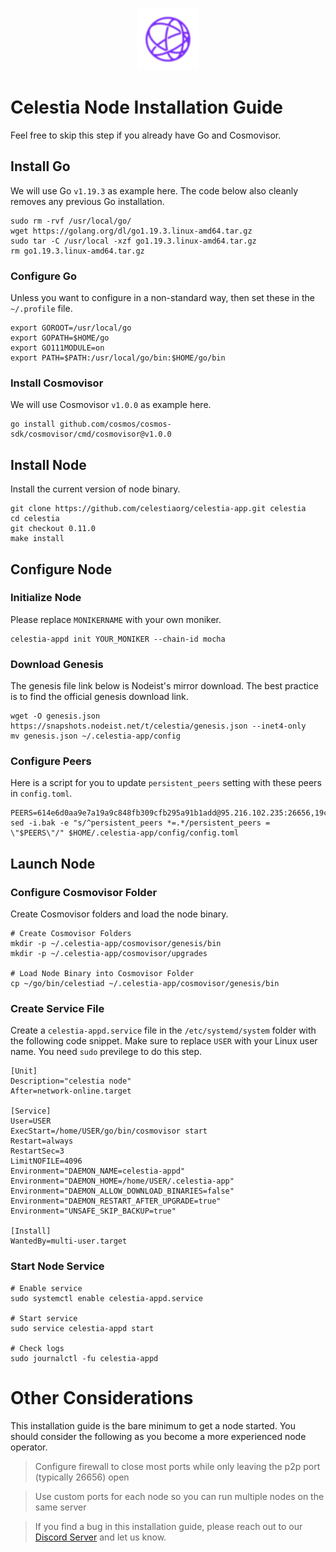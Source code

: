 <p align="center">
  <img height="100" height="auto" src="https://raw.githubusercontent.com/Nodeist/Kurulumlar/main/logos/celestia.png">
</p>



# Celestia Node Installation Guide
Feel free to skip this step if you already have Go and Cosmovisor.


## Install Go
We will use Go `v1.19.3` as example here. The code below also cleanly removes any previous Go installation.

```
sudo rm -rvf /usr/local/go/
wget https://golang.org/dl/go1.19.3.linux-amd64.tar.gz
sudo tar -C /usr/local -xzf go1.19.3.linux-amd64.tar.gz
rm go1.19.3.linux-amd64.tar.gz
```

### Configure Go
Unless you want to configure in a non-standard way, then set these in the `~/.profile` file.

```
export GOROOT=/usr/local/go
export GOPATH=$HOME/go
export GO111MODULE=on
export PATH=$PATH:/usr/local/go/bin:$HOME/go/bin
```


### Install Cosmovisor
We will use Cosmovisor `v1.0.0` as example here.

```
go install github.com/cosmos/cosmos-sdk/cosmovisor/cmd/cosmovisor@v1.0.0
```

## Install Node
Install the current version of node binary.

```
git clone https://github.com/celestiaorg/celestia-app.git celestia
cd celestia
git checkout 0.11.0
make install
```

## Configure Node
### Initialize Node
Please replace `MONIKERNAME` with your own moniker.

```
celestia-appd init YOUR_MONIKER --chain-id mocha
```

### Download Genesis
The genesis file link below is Nodeist's mirror download. The best practice is to find the official genesis download link.

```
wget -O genesis.json https://snapshots.nodeist.net/t/celestia/genesis.json --inet4-only
mv genesis.json ~/.celestia-app/config
```

### Configure Peers
Here is a script for you to update `persistent_peers` setting with these peers in `config.toml`.
```
PEERS=614e6d0aa9e7a19a9c848fb309cfb295a91b1add@95.216.102.235:26656,19c378bba2321764558785357074c71ef295e58b@161.97.149.234:26656,d61f0f26688e1dd1aa589488e94e0b5b615300ef@217.76.58.177:20656,2fd31d176d38820d3673ae68a48079a8a6539fda@217.76.58.35:26656,bb2a72ff8e6adb4e70a55235631bcdf16740b5de@68.183.16.161:26656,6b556acad4dc4cb944150add057f3cd460d83260@155.133.23.35:26656,77e11e9b6811fa8ebc52ba35be4312269ae4e346@89.117.56.96:26656,0ef175f726c116b23399a525508728bb6798c672@109.123.240.3:26661,ce64c9fecfcb673b2013b5b9b144ba69aa211662@115.87.238.229:34656,62d9562355ce60cd3d21f0ac577713b0abb533e0@38.242.205.219:31656,d78a84fc4262d565a9493d94001612244d53091d@35.240.201.29:26656,71f1276711418afa9d1b3893d442c3b220732843@146.0.40.146:26656,e20223a2df2164b4f0e34ea07e7bbb0cf7c53ebd@65.109.16.236:26656,4826d6b479b7af833347538ebf2ed1b040817adb@207.180.223.220:26656,a959db3b829b99ae2c7e71b6a3f221bef949bc81@65.108.216.136:20656,5620bc8cd7a0062eab56b107ae3c6633d6878a09@65.109.86.236:30656,337dee65ecb3cb2512a62d28de3cac855403cb21@34.125.110.10:26656,06d9b51e2545f3d5bff43840a1a16e420fb27602@38.242.204.8:31656,851ee07e00eaf40e0a5affaebdc6dfd3721988be@65.109.186.203:26656,3343ca28eca632a7eec639a47182dd0d15df2ee5@95.217.194.249:26656,b513f95f0ead06e9842a1b0c2cbd77961ec1313e@91.229.245.186:26656,07d52bfbe06a14914ae11655d91dfe93d4b32359@38.242.216.251:26656,6ecf2f07bb0f14daf08ef87f6546418ddf5d2b44@65.108.42.39:26661,4241e8e98f4e191feff15ecdb95d6b89c5b53481@81.0.221.198:26656,ec238730a2019e25cef3a723b08d2071f96f49db@185.252.235.73:26656,f2935ef7dee4a58a6c27f0103170d51cbd3cac94@94.155.19.15:26656,440c6530417fc93982eac79995a7d0fbe6f0a5bd@65.108.42.105:29656,b5b1c7edcd83288c227b98126ab0dae7df956893@82.165.254.199:26656,00dbabe43cd3e8de5bb3f1ff252e94182499bb3b@217.76.60.108:26656,71cf93cfeadd62001f0c9c554a82762b248e292f@15.235.193.125:26656,0e787f42ae5aac29bec6adab4d0d796080a223cd@5.161.138.51:26656,e705d802691e997676620cfcfcb892a92dca8492@198.244.156.83:26656,381744f03f8c055ccb9304e71cb823fd193e8fe8@86.48.0.122:26656,54e1bd25c69262c98dc43e4711129402d32ed82a@38.242.211.36:26656,af142892a64d2ae60b3719df373c0a98597a6855@65.109.5.243:26656,ff9d87394ec199d14b54552b51c007930ecfb3dc@44.201.55.196:26656,31784a0df387900c1faf31e4e69ffaaa94d399eb@65.109.90.177:26656,4e409a7e4e7cd930a9cfb0a97f5b51b50cd70c86@65.21.199.148:26628,2a8ba3ffe8ecbfd7acc8f6e8ea59250007580d01@80.77.168.172:26656,a316e60e815a62d016b25c2c7b2b8a2b921080ee@167.86.68.58:26656,5eb27ead4be5bce8b54c6d13477629b30e69e7cf@38.242.150.132:20656,05e610821676ae36941a8981ae99951cc4cf445b@31.187.74.87:26656,aa4203c03d52aeb2854889da1d2126ba39e5d18c@167.86.93.42:26656,d55b809925934513cedf7bc6baa86b83b8e8e433@65.21.55.128:26656,2b082a294205be741e38c0f308867a5b591fc779@176.126.87.194:26661,b078dab300f953fce514ed884067cf48332c2f86@38.242.152.92:26656,525e576e6a4b6b378a98868e558b1565da43f9ce@89.163.157.90:26656,2e4d1fa7b4b31771ff58d093f308ddc812698f3c@89.163.215.196:26656,58626b2fee6110839c9b62d604929aae20d126e5@162.55.27.100:20656,2c91f340462e15a5103ee321d1a32da05616e24a@185.215.164.249:26661,4ca1dd4fee34fbcddb79ba72aa470da2d27a806d@84.46.249.59:26656,87d3849a363314aeba4e47e3dd470878b25f608f@173.212.214.235:26656,7983ecc1c178dce1957c944a48e71374388946a2@207.180.236.122:26656,9c5ccccd7cd3fb6d39b747e1a95e48c4055883f3@178.128.108.230:26656,357b3cd367c78f65a86ed77b307a8806a83bd85e@154.53.42.146:26656,eca4030590d06e02bca636466ad21843bfdc2a42@161.97.130.207:26656,3ed7332cb1b150e3bed60fca97438e41c3787a27@34.121.174.242:26656,5479bab67d2ab7ead66833ae383b193762438417@149.102.146.218:26656,39974b264b65bedd950e2ff0a016bf7d287a417e@143.198.198.20:26656,b8409c3302516052b3527d0237e68332750f29f6@149.102.143.145:29656,19f80ca3e37ddf59b9e453a858dab7aaefb00330@102.129.138.229:26656,9d9c3e07a4df27c95d5a6192ee0c08d6c48e187b@86.48.2.123:26656,b6c37d7104e6c46b4b2dc2d6cbfe5d6caeef02bf@178.18.246.119:26656,b0c07a505418c0d508ed25366c7171337db4a183@188.166.245.147:26656,43fee0f3cb3139411a981738aac96a8512a04064@65.21.143.116:33656,84ebe4992de4c69c739b0f2e5d3c0acd877467f2@65.108.219.143:26656,314e2b38b0f1a1848f0b9a10b1a7759cf2342224@38.242.133.24:26656,c37023be479d660fe07695ab33780e9bc260e41c@135.181.6.181:26656,37342cf99ffbdf113d9fc7fc83ca943bfd004099@173.249.10.67:26656,247cad3e753322e71072275216aaa9f76fc37aee@109.123.244.93:26656,8f586ad5b969804e5e6a3b08ed8fe1abc06dfc9b@194.163.175.142:20656,580c656396755b72adaad7f06f3c5dc03ea72e35@102.129.138.178:26656,f8cf182396527c7486fe6a11f4e24435a41b45e4@78.141.239.206:26656,e2d04a7865395b008888872169c8c21d3b29e3f8@159.69.72.247:26656,afd5208c28645b48ec5b30236e19f98b7f7c6ad6@65.21.111.211:26656,5249e22e133199144b3e02e5b2046dfc3c899a0f@34.125.235.75:26656,1cb72275be1bc84cb6942581b161549970b0afea@38.242.219.100:26656,bcbfdbe6116a109d6ea6c61c3ed782274ac352ed@38.242.130.151:26656,3f4355f8c072b6ce3966af81af61ff1c8cf05cfa@65.108.158.250:26656,95b9265d31c69d74cd058725364195fda6bbf0e4@213.136.89.204:26656,40e062988c54671aa7a55c6efaa73d3c0ae4920a@34.133.218.0:26656,a8b3fae659b3a98987ea7fbdc1eb13b1214a8f1c@109.123.249.95:26656,2e72c14a1d2b95796002b3c1c886ef9c5350d583@68.183.187.141:26656,3dfe469862cb9f46f0e46e6ca135ff823a4a901e@77.241.194.154:26656,9fdb738464fda931c70f5be1c624d933e009ec66@103.50.32.25:26656,7a65026d969f9d949752233ec958f8a62b1ebc88@51.195.145.106:26656,a3b19afe0a91ff37d7b345c0458eabded547a9b2@194.60.201.150:26656,a60ca7ccfbd22c27297afd26071c8aff5aaea7a8@135.181.194.3:26656,2308c68a817f84dfbd86d7abf9f1cbe82172751a@181.188.232.25:26656,16908a5ac3cff7448d25a10a6f7028c523f7be26@185.135.137.224:26661,2c5ef1c7a65ed62d786701d6ca0b2a1d8150dd90@185.111.159.226:11656,9c5144b95cbcbee21b0c17966c1491c2a65edc21@149.102.150.77:26656,bff52690625505c9fb5758d0c34d6e193d9ca6d6@109.123.249.101:26656,9734be5e040dfb3a6ceed2fedda794d5c7c5d5cc@74.208.244.144:11656,82ceedc2a1321dd61c40aa1fcd5c2d5c2e321739@95.217.15.5:26656,2c74533593b640c994b0a8a0489ffcbc4b7960ea@34.124.137.104:26656,b8804d905b0b27a330853d3d8f5da0496aa38cb6@159.69.21.233:26656,08c37f587d12b152eda46030721604309430e9b8@37.157.254.122:26656,097846e1c80c3a1077b98e1373b9ad7de8093a35@45.140.185.22:26656,c1491d763632dc3c4c2427ab81fa09308d15f839@185.197.251.203:26656,445339db2700010fec56ef9af6ed2a45e88168cb@162.55.245.102:26656,a38d34f0c14eec7296583b56ff663f0e83e13e74@109.123.249.100:26656,1d602775b7e9807715ea8acfd5dd8961df172723@77.91.73.78:26656,6924c9e38c83e540cc2efd7c7c124b3941390c98@217.76.58.27:26656,450e6c6506bd65cfeac5de218e6f7c7a54e4d2cf@45.77.67.73:26656,858c45dd84f96631ed0ee1d0f717f8b51aaee19f@217.76.53.181:26656,34c3a8d70ed9bfd62a130626b5f51daf4487889d@38.242.138.65:26656,d38376bd5687b56925ed1bcccf38b847bdbf4f4b@102.129.138.244:26656,a9c4fcb7c9f2424f7c038daab1cf9d2f30128e52@139.59.42.127:26656,b30026c10533c54d7dd74f3edbc3d953cf017952@159.223.100.106:26656,d927dc5e55b01ebca93a2c967dd22b041c71dc84@34.143.209.202:26656,2494e2e0c512d9483483d60ec6158daf8145fb47@86.48.3.182:26656,30ff2f4a10fb578fd8571c1162e0e55fd555a196@194.163.168.168:26656,e8653dd84da16a4c4d0b16dac1fe2e57d0e7fc35@38.242.246.215:26656,2cdbb3f9f9ac356bc6691322f58703e0a4595f5f@65.21.247.208:11656,eabf2ef067303807753020ec363ac8e25d1c02de@194.163.189.70:26656,8c5ee5eb25ac878bd7a589f03df3bbf12a5ca8f0@154.26.134.177:26656,96ee41986685e85e677eb451883e887396541e0c@194.146.13.157:26656,d5519e378247dfb61dfe90652d1fe3e2b3005a5b@65.109.68.190:20656,0da76bd0e2e6736c13641ad029bfab9ca8085f52@38.242.197.212:26656,0935604ed3dd7d6b1f95d9d79d327a22f39f34b3@83.229.86.193:26656,b03b9d03cf3f523b9cbbe08bf52ac97c648fbf37@109.205.183.222:26656,b44c35d40a59c1a1fe7ba420704780f6657bb3d5@45.118.151.5:26656,171f9762a98290ef8ce7562c9d724a4c65de3bc9@34.224.245.49:26656,4879ea3f1c4fafe00c1b8140aa1090b3e7e0d81a@38.242.132.185:26656,7944720494dcec51288961ce6fb1b98692ce0f0e@161.97.175.6:26656,0fe4197549253f13b267c4dbe0e05a4b8fe422e1@194.163.167.206:26656,0b0202fd4ef6a4a9cdb4cd2087d6ba72191251a5@185.135.137.223:26661
sed -i.bak -e "s/^persistent_peers *=.*/persistent_peers = \"$PEERS\"/" $HOME/.celestia-app/config/config.toml
```

## Launch Node
### Configure Cosmovisor Folder
Create Cosmovisor folders and load the node binary.

```
# Create Cosmovisor Folders
mkdir -p ~/.celestia-app/cosmovisor/genesis/bin
mkdir -p ~/.celestia-app/cosmovisor/upgrades

# Load Node Binary into Cosmovisor Folder
cp ~/go/bin/celestiad ~/.celestia-app/cosmovisor/genesis/bin
```

### Create Service File
Create a `celestia-appd.service` file in the `/etc/systemd/system` folder with the following code snippet. Make sure to replace `USER` with your Linux user name. You need `sudo` previlege to do this step.

```
[Unit]
Description="celestia node"
After=network-online.target

[Service]
User=USER
ExecStart=/home/USER/go/bin/cosmovisor start
Restart=always
RestartSec=3
LimitNOFILE=4096
Environment="DAEMON_NAME=celestia-appd"
Environment="DAEMON_HOME=/home/USER/.celestia-app"
Environment="DAEMON_ALLOW_DOWNLOAD_BINARIES=false"
Environment="DAEMON_RESTART_AFTER_UPGRADE=true"
Environment="UNSAFE_SKIP_BACKUP=true"

[Install]
WantedBy=multi-user.target
```

### Start Node Service
```
# Enable service
sudo systemctl enable celestia-appd.service

# Start service
sudo service celestia-appd start

# Check logs
sudo journalctl -fu celestia-appd
```

# Other Considerations
This installation guide is the bare minimum to get a node started. You should consider the following as you become a more experienced node operator.



> Configure firewall to close most ports while only leaving the p2p port (typically 26656) open

> Use custom ports for each node so you can run multiple nodes on the same server

> If you find a bug in this installation guide, please reach out to our [Discord Server](https://discord.gg/yV2nEunsTY) and let us know.
